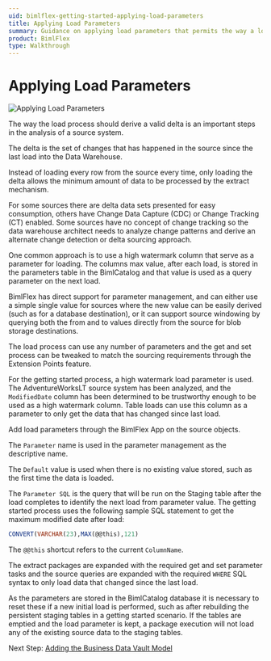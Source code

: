 ```yaml
---
uid: bimlflex-getting-started-applying-load-parameters
title: Applying Load Parameters
summary: Guidance on applying load parameters that permits the way a load process derives a delta from the source system
product: BimlFlex
type: Walkthrough
---
```

# Applying Load Parameters

![Applying Load Parameters](https://www.youtube.com/watch?v=7GwiIC5vbs8?rel=0&autoplay=0 "Applying Load Parameters")

The way the load process should derive a valid delta is an important steps in the analysis of a source system.

The delta is the set of changes that has happened in the source since the last load into the Data Warehouse.

Instead of loading every row from the source every time, only loading the delta allows the minimum amount of data to be processed by the extract mechanism.

For some sources there are delta data sets presented for easy consumption, others have Change Data Capture (CDC) or Change Tracking (CT) enabled. Some sources have no concept of change tracking so the data warehouse architect needs to analyze change patterns and derive an alternate change detection or delta sourcing approach.

One common approach is to use a high watermark column that serve as a parameter for loading. The columns max value, after each load, is stored in the parameters table in the BimlCatalog and that value is used as a query parameter on the next load.

BimlFlex has direct support for parameter management, and can either use a simple single value for sources where the new value can be easily derived (such as for a database destination), or it can support source windowing by querying both the from and to values directly from the source for blob storage destinations.

The load process can use any number of parameters and the get and set process can be tweaked to match the sourcing requirements through the Extension Points feature.

For the getting started process, a high watermark load parameter is used. The AdventureWorksLT source system has been analyzed, and the `ModifiedDate` column has been determined to be trustworthy enough to be used as a high watermark column. Table loads can use this column as a parameter to only get the data that has changed since last load.

Add load parameters through the BimlFlex App on the source objects.

The `Parameter` name is used in the parameter management as the descriptive name.

The `Default` value is used when there is no existing value stored, such as the first time the data is loaded.

The `Parameter SQL` is the query that will be run on the Staging table after the load completes to identify the next load from parameter value. The getting started process uses the following sample SQL statement to get the maximum modified date after load:

```sql
CONVERT(VARCHAR(23),MAX(@@this),121)
```

The `@@this` shortcut refers to the current `ColumnName`.

The extract packages are expanded with the required get and set parameter tasks and the source queries are expanded with the required `WHERE` SQL syntax to only load data that changed since the last load.

As the parameters are stored in the BimlCatalog database it is necessary to reset these if a new initial load is performed, such as after rebuilding the persistent staging tables in a getting started scenario. If the tables are emptied and the load parameter is kept, a package execution will not load any of the existing source data to the staging tables.

Next Step: [Adding the Business Data Vault Model](xref:bimlflex-getting-started-adding-business-data-vault-performance-constructs)
